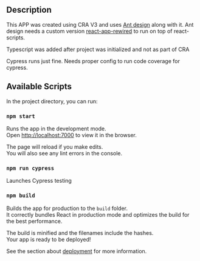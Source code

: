 ## Description

This APP was created using CRA V3 and uses [Ant design](http://ant.design) along with it.
Ant design needs a custom version [react-app-rewired](https://github.com/timarney/react-app-rewired/) to run on top of react-scripts.

Typescript was added after project was initialized and not as part of CRA

Cypress runs just fine.
Needs proper config to run code coverage for cypress.

## Available Scripts

In the project directory, you can run:

### `npm start`

Runs the app in the development mode.<br />
Open [http://localhost:7000](http://localhost:7000) to view it in the browser.

The page will reload if you make edits.<br />
You will also see any lint errors in the console.

### `npm run cypress`

Launches Cypress testing

### `npm build`

Builds the app for production to the `build` folder.<br />
It correctly bundles React in production mode and optimizes the build for the best performance.

The build is minified and the filenames include the hashes.<br />
Your app is ready to be deployed!

See the section about [deployment](https://facebook.github.io/create-react-app/docs/deployment) for more information.
